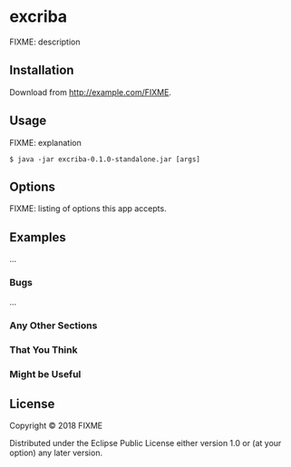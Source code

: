 # excriba

FIXME: description

## Installation

Download from http://example.com/FIXME.

## Usage

FIXME: explanation

    $ java -jar excriba-0.1.0-standalone.jar [args]

## Options

FIXME: listing of options this app accepts.

## Examples

...

### Bugs

...

### Any Other Sections
### That You Think
### Might be Useful

## License

Copyright © 2018 FIXME

Distributed under the Eclipse Public License either version 1.0 or (at
your option) any later version.

